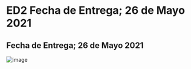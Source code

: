 # ED2 Fecha de Entrega; 26 de Mayo 2021

## Fecha de Entrega; 26 de Mayo 2021


![image](https://user-images.githubusercontent.com/58612159/118209673-af735a80-b42e-11eb-85af-a226eda89343.png)


